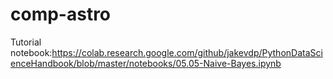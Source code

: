 # comp-astro
Tutorial notebook:https://colab.research.google.com/github/jakevdp/PythonDataScienceHandbook/blob/master/notebooks/05.05-Naive-Bayes.ipynb 

